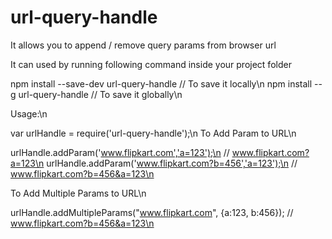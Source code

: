 # url-query-handle
It allows you to append / remove query params from browser url

It can used by running following command inside your project folder

npm install --save-dev url-query-handle // To save it locally\n
npm install --g url-query-handle // To save it globally\n

Usage:\n

var urlHandle = require('url-query-handle');\n
To Add Param to URL\n

urlHandle.addParam('www.flipkart.com','a=123');\n
// www.flipkart.com?a=123\n
urlHandle.addParam('www.flipkart.com?b=456','a=123');\n
// www.flipkart.com?b=456&a=123\n

To Add Multiple Params to URL\n

urlHandle.addMultipleParams("www.flipkart.com", {a:123, b:456});
// www.flipkart.com?b=456&a=123\n
